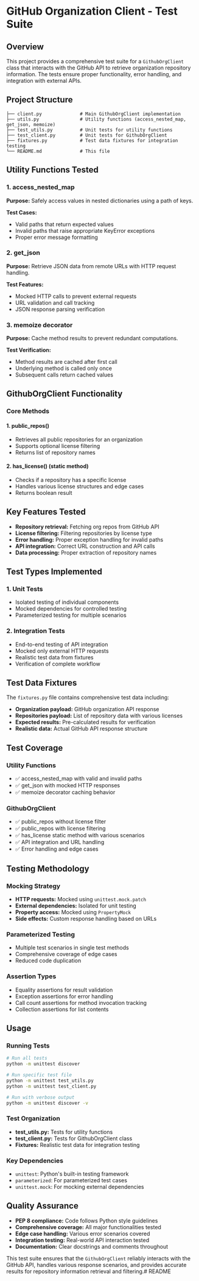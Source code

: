# GitHub Organization Client - Test Suite

## Overview
This project provides a comprehensive test suite for a `GithubOrgClient` class that interacts with the GitHub API to retrieve organization repository information. The tests ensure proper functionality, error handling, and integration with external APIs.

## Project Structure
```text
├── client.py              # Main GithubOrgClient implementation
├── utils.py               # Utility functions (access_nested_map, get_json, memoize)
├── test_utils.py          # Unit tests for utility functions
├── test_client.py         # Unit tests for GithubOrgClient
├── fixtures.py            # Test data fixtures for integration testing
└── README.md              # This file
```

## Utility Functions Tested
### 1. access_nested_map
**Purpose:** Safely access values in nested dictionaries using a path of keys.

**Test Cases:**
- Valid paths that return expected values
- Invalid paths that raise appropriate KeyError exceptions
- Proper error message formatting

### 2. get_json
**Purpose:** Retrieve JSON data from remote URLs with HTTP request handling.

**Test Features:**
- Mocked HTTP calls to prevent external requests
- URL validation and call tracking
- JSON response parsing verification

### 3. memoize decorator
**Purpose:** Cache method results to prevent redundant computations.

**Test Verification:**
- Method results are cached after first call
- Underlying method is called only once
- Subsequent calls return cached values

## GithubOrgClient Functionality
### Core Methods
#### 1. public_repos()
- Retrieves all public repositories for an organization
- Supports optional license filtering
- Returns list of repository names

#### 2. has_license() (static method)
- Checks if a repository has a specific license
- Handles various license structures and edge cases
- Returns boolean result

## Key Features Tested
- **Repository retrieval:** Fetching org repos from GitHub API
- **License filtering:** Filtering repositories by license type
- **Error handling:** Proper exception handling for invalid paths
- **API integration:** Correct URL construction and API calls
- **Data processing:** Proper extraction of repository names

## Test Types Implemented
### 1. Unit Tests
- Isolated testing of individual components
- Mocked dependencies for controlled testing
-  Parameterized testing for multiple scenarios

### 2. Integration Tests
- End-to-end testing of API integration
- Mocked only external HTTP requests
- Realistic test data from fixtures
- Verification of complete workflow

## Test Data Fixtures
The `fixtures.py` file contains comprehensive test data including:
- **Organization payload:** GitHub organization API response
- **Repositories payload:** List of repository data with various licenses
- **Expected results:** Pre-calculated results for verification
- **Realistic data:** Actual GitHub API response structure

## Test Coverage
### Utility Functions
- ✅ access_nested_map with valid and invalid paths
- ✅ get_json with mocked HTTP responses
- ✅ memoize decorator caching behavior

### GithubOrgClient
- ✅ public_repos without license filter
- ✅ public_repos with license filtering
- ✅ has_license static method with various scenarios
- ✅ API integration and URL handling
- ✅ Error handling and edge cases

## Testing Methodology
### Mocking Strategy
- **HTTP requests:** Mocked using `unittest.mock.patch`
- **External dependencies:** Isolated for unit testing
- **Property access:** Mocked using `PropertyMock`
- **Side effects:** Custom response handling based on URLs

### Parameterized Testing
- Multiple test scenarios in single test methods
- Comprehensive coverage of edge cases
- Reduced code duplication

### Assertion Types
- Equality assertions for result validation
- Exception assertions for error handling
- Call count assertions for method invocation tracking
- Collection assertions for list contents

## Usage
### Running Tests
```bash
# Run all tests
python -m unittest discover

# Run specific test file
python -m unittest test_utils.py
python -m unittest test_client.py

# Run with verbose output
python -m unittest discover -v
```

### Test Organization
- **test_utils.py:** Tests for utility functions
- **test_client.py:** Tests for GithubOrgClient class
- **Fixtures:** Realistic test data for integration testing

### Key Dependencies
- `unittest`: Python's built-in testing framework
- `parameterized`: For parameterized test cases
- `unittest.mock`: For mocking external dependencies

## Quality Assurance
- **PEP 8 compliance:** Code follows Python style guidelines
- **Comprehensive coverage:** All major functionalities tested
- **Edge case handling:** Various error scenarios covered
- **Integration testing:** Real-world API interaction tested
- **Documentation:** Clear docstrings and comments throughout

This test suite ensures that the `GithubOrgClient` reliably interacts with the GitHub API, handles various response scenarios, and provides accurate results for repository information retrieval and filtering.# README